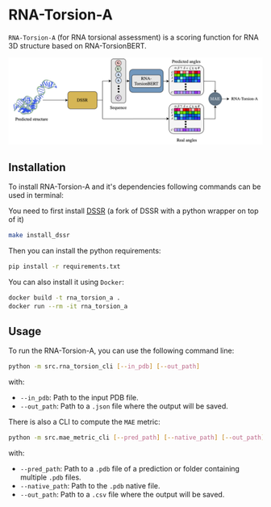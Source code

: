 # RNA-Torsion-A

`RNA-Torsion-A` (for RNA torsional assessment) is a scoring function for RNA 3D structure based on RNA-TorsionBERT. 

![](./img/rna_torsion_a.png)


## Installation 

To install RNA-Torsion-A and it's dependencies following commands can be used in terminal:

You need to first install [DSSR](https://github.com/EvryRNA/rna_angles_prediction_dssr) (a fork of DSSR with a python wrapper on top of it)
```bash
make install_dssr
```

Then you can install the python requirements:
```bash
pip install -r requirements.txt
```

You can also install it using `Docker`:
```bash
docker build -t rna_torsion_a . 
docker run --rm -it rna_torsion_a
```

## Usage

To run the RNA-Torsion-A, you can use the following command line:
```bash
python -m src.rna_torsion_cli [--in_pdb] [--out_path]
```

with:

- `--in_pdb`: Path to the input PDB file.
- `--out_path`: Path to a `.json` file where the output will be saved.


There is also a CLI to compute the `MAE` metric:

```bash
python -m src.mae_metric_cli [--pred_path] [--native_path] [--out_path]
```

with:

- `--pred_path`: Path to a `.pdb` file of a prediction or folder containing multiple `.pdb` files.
- `--native_path`: Path to the `.pdb` native file.
- `--out_path`: Path to a `.csv` file where the output will be saved.